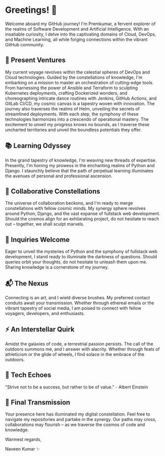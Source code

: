 # Greetings! 👋

Welcome aboard my GitHub journey! I'm Premkumar, a fervent explorer of the realms of Software Development and Artificial Intelligence. With an insatiable curiosity, I delve into the captivating domains of Cloud, DevOps, and Machine Learning, all while forging connections within the vibrant GitHub community.

## 🚀 Present Ventures

My current voyage revolves within the celestial spheres of DevOps and Cloud technologies. Guided by the constellations of knowledge, I'm embarking on a mission to master an orchestration of cutting-edge tools. From harnessing the power of Ansible and Terraform to sculpting Kubernetes deployments, crafting Dockerized wonders, and choreographing intricate dance routines with Jenkins, GitHub Actions, and GitLab CI/CD, my cosmic canvas is a tapestry woven with innovation. The journey also traverses the realms of Helm, unveiling the secrets of streamlined deployments. With each step, the symphony of these technologies harmonizes into a crescendo of operational mastery. The excitement to unveil my progress knows no bounds, as I traverse these uncharted territories and unveil the boundless potentials they offer.

## 📚 Learning Odyssey

In the grand tapestry of knowledge, I'm weaving new threads of expertise. Presently, I'm honing my prowess in the enchanting realms of Python and Django. I staunchly believe that the path of perpetual learning illuminates the avenues of personal and professional ascension.

## 👥 Collaborative Constellations

The universe of collaboration beckons, and I'm ready to merge constellations with fellow cosmic minds. My synergy sphere revolves around Python, Django, and the vast expanse of fullstack web development. Should the cosmos align for an exhilarating project, do not hesitate to reach out – together, we shall sculpt marvels.

## 🤖 Inquiries Welcome

Eager to unveil the mysteries of Python and the symphony of fullstack web development, I stand ready to illuminate the darkness of questions. Should queries orbit your thoughts, do not hesitate to unleash them upon me. Sharing knowledge is a cornerstone of my journey.

## 📬 The Nexus

Connecting is an art, and I wield diverse brushes. My preferred contact conduits await your transmission. Whether through ethereal emails or the vibrant tapestry of social media, I am poised to connect with fellow voyagers, developers, and enthusiasts.

## ⚡️ An Interstellar Quirk

Amidst the galaxies of code, a terrestrial passion persists. The call of the outdoors summons me, and I answer with alacrity. Whether through feats of athleticism or the glide of wheels, I find solace in the embrace of the outdoors.

## 🌌 Tech Echoes

"Strive not to be a success, but rather to be of value." - Albert Einstein

## 🌟 Final Transmission

Your presence here has illuminated my digital constellation. Feel free to navigate my repositories and partake in the synergy. Our paths may cross, collaborations may flourish – as we traverse the cosmos of code and knowledge.

Warmest regards,

Naveen Kumar ✨
